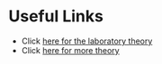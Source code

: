 # Useful Links
* Click [here for the laboratory theory](https://mrlini.github.io/teaching/csa/lab_02/)
* Click [here for more theory](https://www.cs.ubbcluj.ro/~vancea/asc/en-lab2-teorie.php)

